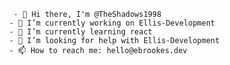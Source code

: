 
                 - 👋 Hi there, I'm @TheShadows1998
                - 🔭 I’m currently working on Ellis-Development
                - 🌱 I’m currently learning react 
                - 🤔 I’m looking for help with Ellis-Development 
                - 📫 How to reach me: hello@ebrookes.dev    
